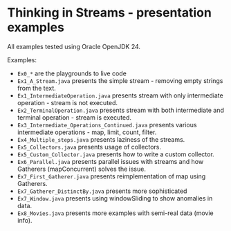 # Thinking in Streams - presentation examples

All examples tested using Oracle OpenJDK 24.

Examples:
* `Ex0_*` are the playgrounds to live code
* `Ex1_A_Stream.java` presents the simple stream - removing empty strings from the text.
* `Ex1_IntermediateOperation.java` presents stream with only intermediate operation - stream is not executed.
* `Ex2_TerminalOperation.java` presents stream with both intermediate and terminal operation - stream is executed.
* `Ex3_Intermediate_Operations_Continued.java` presents various intermediate operations - map, limit, count, filter.
* `Ex4_Multiple_steps.java` presents laziness of the streams.
* `Ex5_Collectors.java` presents usage of collectors.
* `Ex5_Custom_Collector.java` presents how to write a custom collector.
* `Ex6_Parallel.java` presents parallel issues with streams and how Gatherers (mapConcurrent) solves the issue.
* `Ex7_First_Gatherer.java` presents reimplementation of map using Gatherers.
* `Ex7_Gatherer_DistinctBy.java` presents more sophisticated
* `Ex7_Window.java` presents using windowSliding to show anomalies in data.
* `Ex8_Movies.java` presents more examples with semi-real data (movie info).
